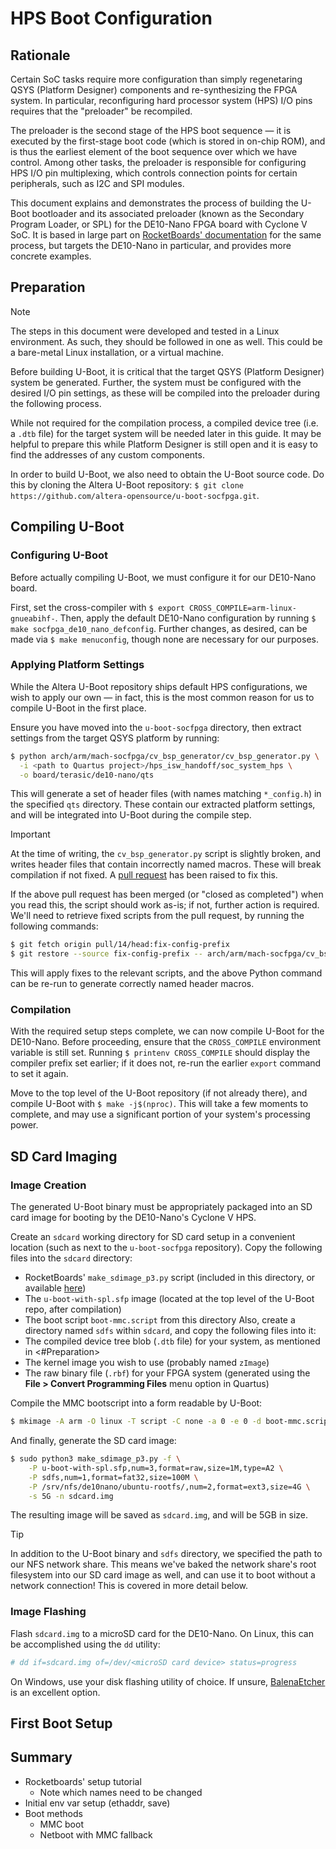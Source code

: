 # HPS Boot Configuration


## Rationale

Certain SoC tasks require more configuration than simply regenetaring QSYS (Platform Designer) components and re-synthesizing the FPGA system.
In particular, reconfiguring hard processor system (HPS) I/O pins requires that the "preloader" be recompiled.

The preloader is the second stage of the HPS boot sequence — it is executed by the first-stage boot code (which is stored in on-chip ROM), and is thus the earliest element of the boot sequence over which we have control.
Among other tasks, the preloader is responsible for configuring HPS I/O pin multiplexing, which controls connection points for certain peripherals, such as I2C and SPI modules.

This document explains and demonstrates the process of building the U-Boot bootloader and its associated preloader (known as the Secondary Program Loader, or SPL) for the DE10-Nano FPGA board with Cyclone V SoC.
It is based in large part on [RocketBoards' documentation](https://www.rocketboards.org/foswiki/Documentation/BuildingBootloaderCycloneVAndArria10) for the same process, but targets the DE10-Nano in particular, and provides more concrete examples.


## Preparation

> [!NOTE]
> The steps in this document were developed and tested in a Linux environment.
> As such, they should be followed in one as well.
> This could be a bare-metal Linux installation, or a virtual machine.

Before building U-Boot, it is critical that the target QSYS (Platform Designer) system be generated.
Further, the system must be configured with the desired I/O pin settings, as these will be compiled into the preloader during the following process.

While not required for the compilation process, a compiled device tree (i.e. a `.dtb` file) for the target system will be needed later in this guide.
It may be helpful to prepare this while Platform Designer is still open and it is easy to find the addresses of any custom components.

In order to build U-Boot, we also need to obtain the U-Boot source code.
Do this by cloning the Altera U-Boot repository: `$ git clone https://github.com/altera-opensource/u-boot-socfpga.git`.


## Compiling U-Boot

### Configuring U-Boot

Before actually compiling U-Boot, we must configure it for our DE10-Nano board.

First, set the cross-compiler with `$ export CROSS_COMPILE=arm-linux-gnueabihf-`.
Then, apply the default DE10-Nano configuration by running `$ make socfpga_de10_nano_defconfig`.
Further changes, as desired, can be made via `$ make menuconfig`, though none are necessary for our purposes.

### Applying Platform Settings

While the Altera U-Boot repository ships default HPS configurations, we wish to apply our own — in fact, this is the most common reason for us to compile U-Boot in the first place.

Ensure you have moved into the `u-boot-socfpga` directory, then extract settings from the target QSYS platform by running:
```sh
$ python arch/arm/mach-socfpga/cv_bsp_generator/cv_bsp_generator.py \
  -i <path to Quartus project>/hps_isw_handoff/soc_system_hps \
  -o board/terasic/de10-nano/qts
```
This will generate a set of header files (with names matching `*_config.h`) in the specified `qts` directory.
These contain our extracted platform settings, and will be integrated into U-Boot during the compile step.

> [!IMPORTANT]
> At the time of writing, the `cv_bsp_generator.py` script is slightly broken, and writes header files that contain incorrectly named macros.
> These will break compilation if not fixed.
> A [pull request](https://github.com/altera-opensource/u-boot-socfpga/pull/14) has been raised to fix this.

If the above pull request has been merged (or "closed as completed") when you read this, the script should work as-is; if not, further action is required.
We'll need to retrieve fixed scripts from the pull request, by running the following commands:
```sh
$ git fetch origin pull/14/head:fix-config-prefix
$ git restore --source fix-config-prefix -- arch/arm/mach-socfpga/cv_bsp_generator/
```
This will apply fixes to the relevant scripts, and the above Python command can be re-run to generate correctly named header macros.

### Compilation

With the required setup steps complete, we can now compile U-Boot for the DE10-Nano.
Before proceeding, ensure that the `CROSS_COMPILE` environment variable is still set.
Running `$ printenv CROSS_COMPILE` should display the compiler prefix set earlier; if it does not, re-run the earlier `export` command to set it again.

Move to the top level of the U-Boot repository (if not already there), and compile U-Boot with `$ make -j$(nproc)`.
This will take a few moments to complete, and may use a significant portion of your system's processing power.


## SD Card Imaging

### Image Creation

The generated U-Boot binary must be appropriately packaged into an SD card image for booting by the DE10-Nano's Cyclone V HPS.

Create an `sdcard` working directory for SD card setup in a convenient location (such as next to the `u-boot-socfpga` repository).
Copy the following files into the `sdcard` directory:
- RocketBoards' `make_sdimage_p3.py` script (included in this directory, or available [here](https://releases.rocketboards.org/2021.04/gsrd/tools/make_sdimage_p3.py))
- The `u-boot-with-spl.sfp` image (located at the top level of the U-Boot repo, after compilation)
- The boot script `boot-mmc.script` from this directory
Also, create a directory named `sdfs` within `sdcard`, and copy the following files into it:
- The compiled device tree blob (`.dtb` file) for your system, as mentioned in <#Preparation>
- The kernel image you wish to use (probably named `zImage`)
- The raw binary file (`.rbf`) for your FPGA system (generated using the **File > Convert Programming Files** menu option in Quartus)

Compile the MMC bootscript into a form readable by U-Boot:
```sh
$ mkimage -A arm -O linux -T script -C none -a 0 -e 0 -d boot-mmc.script sdfs/boot.scr
```

And finally, generate the SD card image:
```sh
$ sudo python3 make_sdimage_p3.py -f \
    -P u-boot-with-spl.sfp,num=3,format=raw,size=1M,type=A2 \
    -P sdfs,num=1,format=fat32,size=100M \
    -P /srv/nfs/de10nano/ubuntu-rootfs/,num=2,format=ext3,size=4G \
    -s 5G -n sdcard.img
```
The resulting image will be saved as `sdcard.img`, and will be 5GB in size.

> [!TIP]
> In addition to the U-Boot binary and `sdfs` directory, we specified the path to our NFS network share.
> This means we've baked the network share's root filesystem into our SD card image as well, and can use it to boot without a network connection!
> This is covered in more detail below.

### Image Flashing

Flash `sdcard.img` to a microSD card for the DE10-Nano.
On Linux, this can be accomplished using the `dd` utility:
```sh
# dd if=sdcard.img of=/dev/<microSD card device> status=progress
```
On Windows, use your disk flashing utility of choice.
If unsure, [BalenaEtcher](https://etcher.balena.io) is an excellent option.


## First Boot Setup


## Summary

- Rocketboards' setup tutorial
  - Note which names need to be changed
- Initial env var setup (ethaddr, save)
- Boot methods
  - MMC boot
  - Netboot with MMC fallback
